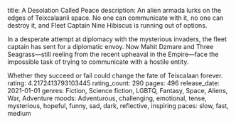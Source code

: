 title: A Desolation Called Peace
description: An alien armada lurks on the edges of Teixcalaanli space. No one can communicate with it, no one can destroy it, and Fleet Captain Nine Hibiscus is running out of options.

In a desperate attempt at diplomacy with the mysterious invaders, the fleet captain has sent for a diplomatic envoy. Now Mahit Dzmare and Three Seagrass—still reeling from the recent upheaval in the Empire—face the impossible task of trying to communicate with a hostile entity.

Whether they succeed or fail could change the fate of Teixcalaan forever.
rating: 4.2172413793103445
rating_count: 290
pages: 496
release_date: 2021-01-01
genres: Fiction, Science fiction, LGBTQ, Fantasy, Space, Aliens, War, Adventure
moods: Adventurous, challenging, emotional, tense, mysterious, hopeful, funny, sad, dark, reflective, inspiring
paces: slow, fast, medium